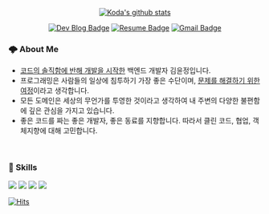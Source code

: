 <div align=center>

[![Koda's github stats](https://github-readme-stats.vercel.app/api?username=yjksw&theme=material-palenight&hide=issues,stars)](https://github.com/anuraghazra/github-readme-stats)
</div>

<div align=center>
  
[![Dev Blog Badge](http://img.shields.io/badge/-Dev%20Blog-316B83?style=flat&logo=github&link=https://yjksw.github.io)](https://yjksw.github.io)
[![Resume Badge](http://img.shields.io/badge/-Resume-63B4B8?style=flat&logo=notion&link=https://scratched-shallot-51d.notion.site/dc41c9263ae742ec9d56f9a42d49f9a1)](https://scratched-shallot-51d.notion.site/dc41c9263ae742ec9d56f9a42d49f9a1)
[![Gmail Badge](https://img.shields.io/badge/Gmail-5F939A?style=flat&logo=Gmail&logoColor=white&link=mailto:cairofaith@gmail.com)](mailto:cairofaith@gmail.com)
</div>
  
<p>
  
### 🌩 About Me 
  
- [코드의 솔직함에 반해 개발을 시작한](https://yjksw.github.io/start-journey-as-programmer/) 백엔드 개발자 김윤정입니다. 
- 프로그래밍은 사람들의 일상에 침투하기 가장 좋은 수단이며, [문제를 해결하기 위한 여정](https://yjksw.github.io/goal-as-programmer/)이라고 생각합니다. 
- 모든 도메인은 세상의 무언가를 투영한 것이라고 생각하여 내 주변의 다양한 불편함에 깊은 관심을 가지고 있습니다.
- 좋은 코드를 짜는 좋은 개발자, 좋은 동료를 지향합니다. 따라서 클린 코드, 협업, 객체지향에 대해 고민합니다.
</p>

<br>

### 👾 Skills
<p>
<img src="https://img.shields.io/badge/Java-091353?style=flat-square&logo=Java&logoColor=white"/>
<img src="https://img.shields.io/badge/Spring Boot-9D84B7?style=flat-square&logo=Spring Boot&logoColor=white"/>
<img src="https://img.shields.io/badge/MariaDB-D5D5D5?style=flat-square&logo=MariaDB&logoColor=white"/>
<img src="https://img.shields.io/badge/Git-B2F9FC?style=flat-square&logo=Git&logoColor=white"/>
</p>

[![Hits](https://hits.seeyoufarm.com/api/count/incr/badge.svg?url=https%3A%2F%2Fgithub.com%2Fyjksw&count_bg=%236D9886&title_bg=%23555555&icon=&icon_color=%23E7E7E7&title=hits&edge_flat=false)](https://hits.seeyoufarm.com)


<!--
**yjksw/yjksw** is a ✨ _special_ ✨ repository because its `README.md` (this file) appears on your GitHub profile.

Here are some ideas to get you started:

- 🔭 I’m currently working on ...
- 🌱 I’m currently learning ...
- 👯 I’m looking to collaborate on ...
- 🤔 I’m looking for help with ...
- 💬 Ask me about ...
- 📫 How to reach me: ...
- 😄 Pronouns: ...
- ⚡ Fun fact: ...

[![Resume Badge](http://img.shields.io/badge/-Resume-6DB33F?style=flat&logo=notion&link=https://xlffm3.notion.site/xlffm3/d5ed848bced04634a408e69e5071e38a)](https://xlffm3.notion.site/xlffm3/d5ed848bced04634a408e69e5071e38a)
-->
